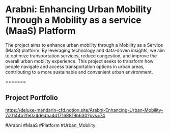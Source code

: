 # Arabni: Enhancing Urban Mobility Through a Mobility as a service (MaaS) Platform

The project aims to enhance urban mobility through a Mobility as a Service (MaaS) platform. By leveraging technology and data-driven insights, we aim to optimize transportation services, reduce congestion, and improve the overall urban mobility experience. This project seeks to transform how people navigate and access transportation options in urban areas, contributing to a more sustainable and convenient urban environment.

=======

## Project Portfolio
[https://deluxe-mandarin-cfd.notion.site/Arabni-Enhancing-Urban-Mobility-7c0144b2fe0a4dedba4d17168819b630?pvs=74
](https://ziadabdelaal.notion.site/Arabni-Project-Portfolio-7c0144b2fe0a4dedba4d17168819b630)

#Arabni #MaaS #Platform #Urban_Mobility 
